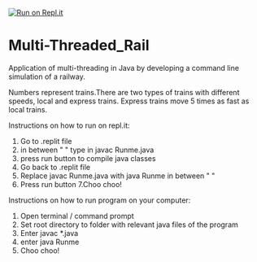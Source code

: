 [![Run on Repl.it](https://repl.it/badge/github/berlink2/Multi-Threaded_Rail)](https://repl.it/github/berlink2/Multi-Threaded_Rail)

# Multi-Threaded_Rail
Application of multi-threading in Java by developing a command line simulation of a railway.

Numbers represent trains.There are two types of trains with different speeds, local and express trains. Express trains move 5 times as fast as local trains.

Instructions on how to run on repl.it:
1. Go to .replit file
2. in between " " type in javac Runme.java 
3. press run button to compile java classes
4. Go back to .replit file
5. Replace javac Runme.java with java Runme in between " "
6. Press run button
7.Choo choo!

Instructions on how to run program on your computer:

1. Open terminal / command prompt
2. Set root directory to folder with relevant java files of the program
3. Enter javac *.java
4. enter java Runme
5. Choo choo!
